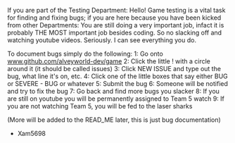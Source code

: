 If you are part of the Testing Department: Hello! 
 Game testing is a vital task for finding and fixing bugs; if you are here because you have been kicked from other Departments: You are still doing a very important job, infact it is probably THE MOST important job besides coding. So no slacking off and watching youtube videos. Seriously. I can see everything you do.
 
To document bugs simply do the following: 
1: Go onto www.github.com/alveyworld-dev/game
2: Click the little ! with a circle around it (it should be called issues)
3: Click NEW ISSUE and type out the bug, what line it's on, etc.
4: Click one of the little boxes that say either BUG or SEVERE - BUG or whatever
5: Submit the bug
6: Someone will be notified and try to fix the bug
7: Go back and find more bugs you slacker
8: If you are still on youtube you will be permanently assigned to Team 5 watch
9: If you are not watching Team 5, you will be fed to the laser sharks

(More will be added to the READ_ME later, this is just bug documentation)
- Xam5698
